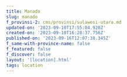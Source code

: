 ```yaml
---
title: Manado
slug: manado
f_provinsi-2: cms/provinsi/sulawesi-utara.md
updated-on: '2023-09-10T17:55:04.920Z'
created-on: '2023-09-10T16:28:37.756Z'
published-on: '2023-09-16T12:07:38.345Z'
f_same-with-province-name: false
f_featured: false
f_discover: false
layout: '[location].html'
tags: location
---
```



